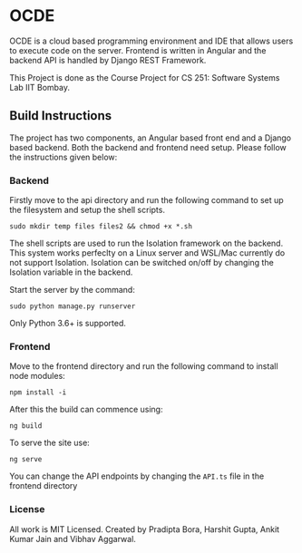 # OCDE

OCDE is a cloud based programming environment and IDE that allows users to execute code on the server. Frontend is written in Angular and the backend API is handled by Django REST Framework.

This Project is done as the Course Project for CS 251: Software Systems Lab IIT Bombay.

## Build Instructions

The project has two components, an Angular based front end and a Django based backend. Both the backend and frontend need setup. Please follow the instructions given below:

### Backend

Firstly move to the api directory and run the following command to set up the filesystem and setup the shell scripts. 
```
sudo mkdir temp files files2 && chmod +x *.sh
```

The shell scripts are used to run the Isolation framework on the backend. This system works perfeclty on a Linux server and WSL/Mac currently do not support Isolation. Isolation can be switched on/off by changing the Isolation variable in the backend.

Start the server by the command:
```
sudo python manage.py runserver
```
Only Python 3.6+ is supported.

### Frontend

Move to the frontend directory and run the following command to install node modules:

```
npm install -i
```

After this the build can commence using:

```
ng build
```

To serve the site use:
```
ng serve
```

You can change the API endpoints by changing the `API.ts` file in the frontend directory

### License

All work is MIT Licensed.
Created by Pradipta Bora, Harshit Gupta, Ankit Kumar Jain and Vibhav Aggarwal.